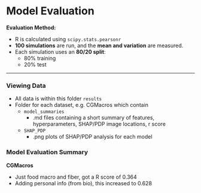 # Model Evaluation


**Evaluation Method:**
- R is calculated using `scipy.stats.pearsonr`
- **100 simulations** are run, and the **mean and variation** are measured.
- Each simulation uses an **80/20 split**:  
  - 80% training  
  - 20% test
---

### Viewing Data
- All data is within this folder `results`
- Folder for each dataset, e.g. CGMacros which contain
  - `model_summaries`
    - .md files containing a short summary of features, hyperparameters, SHAP/PDP image locations, r score
  - `SHAP_PDP`
    - .png plots of SHAP/PDP analysis for each model


### Model Evaluation Summary
**CGMacros**
- Just food macro and fiber, got a R score of 0.364
- Adding personal info (from bio), this increased to 0.628
